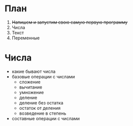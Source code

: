# План
1. ~~Напишем и запустим свою самую первую программу~~
2. Числа
3. Текст
4. Переменные

# Числа
- какие бывают числа
- базовые операции с числами
  - сложение
  - вычитание
  - умножение
  - деление
  - деление без остатка
  - остаток от деления
  - возведение в степень
- составные операции с числами

